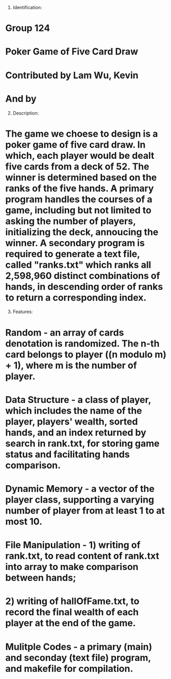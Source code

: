 1. Identification:
# Group 124
# Poker Game of Five Card Draw
# Contributed by Lam Wu, Kevin
# And by

2. Description:
# The game we choese to design is a poker game of five card draw. In which, each player would be dealt five cards from a deck of 52. The winner is determined based on the ranks of the five hands. A primary program handles the courses of a game, including but not limited to asking the number of players, initializing the deck, annoucing the winner. A secondary program is required to generate a text file, called "ranks.txt" which ranks all 2,598,960 distinct combinations of hands, in descending order of ranks to return a corresponding index.

3. Features:
# Random - an array of cards denotation is randomized. The n-th card belongs to player ((n modulo m) + 1), where m is the number of player.
# Data Structure - a class of player, which includes the name of the player, players' wealth, sorted hands, and an index returned by search in rank.txt, for storing game status and facilitating hands comparison.
# Dynamic Memory - a vector of the player class, supporting a varying number of player from at least 1 to at most 10.
# File Manipulation - 1) writing of rank.txt, to read content of rank.txt into array to make comparison between hands;
#                     2) writing of hallOfFame.txt, to record the final wealth of each player at the end of the game.
# Mulitple Codes - a primary (main) and seconday (text file) program, and makefile for compilation.
